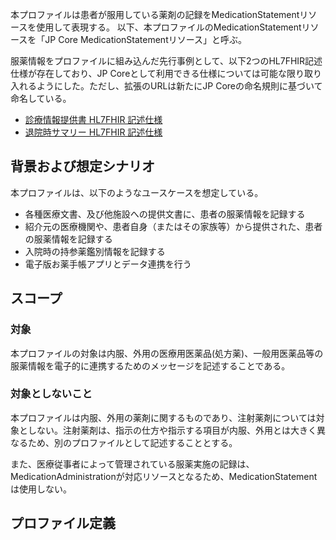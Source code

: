本プロファイルは患者が服用している薬剤の記録をMedicationStatementリソースを使用して表現する。
以下、本プロファイルのMedicationStatementリソースを「JP Core MedicationStatementリソース」と呼ぶ。

服薬情報をプロファイルに組み込んだ先行事例として、以下2つのHL7FHIR記述仕様が存在しており、JP Coreとして利用できる仕様については可能な限り取り入れるようにした。ただし、拡張のURLは新たにJP Coreの命名規則に基づいて命名している。
- [診療情報提供書 HL7FHIR 記述仕様](https://std.jpfhir.jp/stddoc/eReferralFHIR_v1x.pdf)
- [退院時サマリー HL7FHIR 記述仕様](https://std.jpfhir.jp/stddoc/eDischargeSummaryFHIR_v1x.pdf)

## 背景および想定シナリオ
本プロファイルは、以下のようなユースケースを想定している。

- 各種医療文書、及び他施設への提供文書に、患者の服薬情報を記録する
- 紹介元の医療機関や、患者自身（またはその家族等）から提供された、患者の服薬情報を記録する
- 入院時の持参薬鑑別情報を記録する
- 電子版お薬手帳アプリとデータ連携を行う

## スコープ
<h3>対象</h3>

本プロファイルの対象は内服、外用の医療用医薬品(処方薬)、一般用医薬品等の服薬情報を電子的に連携するためのメッセージを記述することである。

<h3>対象としないこと</h3>

本プロファイルは内服、外用の薬剤に関するものであり、注射薬剤については対象としない。注射薬剤は、指示の仕方や指示する項目が内服、外用とは大きく異なるため、別のプロファイルとして記述することとする。

また、医療従事者によって管理されている服薬実施の記録は、MedicationAdministrationが対応リソースとなるため、MedicationStatementは使用しない。

## プロファイル定義